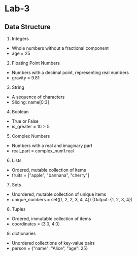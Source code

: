 # Lab-3
## Data Structure
1. Integers
* Whole numbers without a fractional component
* age = 25
2. Floating Point Numbers
* Numbers with a decimal point, representing real numbers
* gravity = 9.81
3. String
* A sequence of characters
* Slicing: name[0:3]
4. Boolean
* True or False
* is_greater = 10 > 5
5. Complex Numbers
* Numbers with a real and imaginary part
* real_part = complex_num1.real
6. Lists
* Ordered, mutable collection of items
* fruits = ["apple", "bannana", "cherry"]
7. Sets
* Unordered, mutable collection of unique items
* unique_numbers = set([1, 2, 2, 3, 4, 4]) (Output: {1, 2, 3, 4})
8. Tuples
* Ordered, immutable collection of items
* coordinates = (3.0, 4.0)
9. dictionaries
* Unordered collections of key-value pairs
* person = {"name": "Alice", "age": 25}
